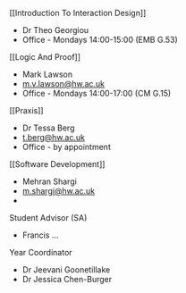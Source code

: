 [[Introduction To Interaction Design]]
- Dr Theo Georgiou
- Office - Mondays 14:00-15:00 (EMB G.53)

[[Logic And Proof]]
- Mark Lawson
- m.v.lawson@hw.ac.uk
- Office - Mondays 14:00-17:00 (CM G.15)

[[Praxis]]
- Dr Tessa Berg
- t.berg@hw.ac.uk
- Office - by appointment 

[[Software Development]]
- Mehran Shargi
- m.shargi@hw.ac.uk
- 

Student Advisor (SA)
- Francis ...

Year Coordinator
- Dr Jeevani Goonetillake
- Dr Jessica Chen-Burger